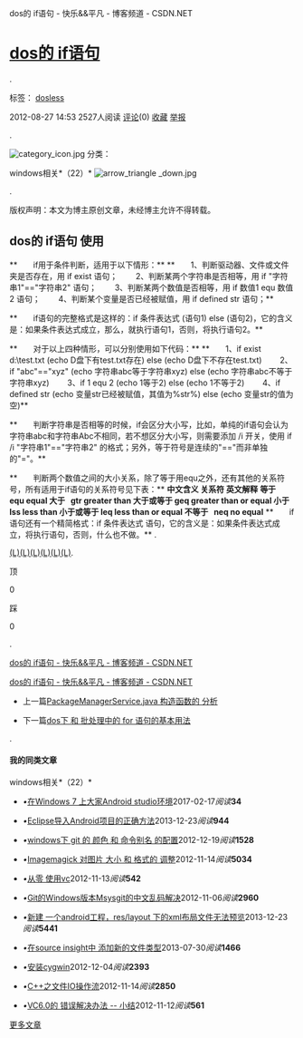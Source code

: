 dos的 if语句 - 快乐&&平凡 - 博客频道 - CSDN.NET

#   [dos的 if语句](http://blog.csdn.net/wh_19910525/article/details/7912123)

.

  标签： [dos](http://www.csdn.net/tag/dos)[less](http://www.csdn.net/tag/less)

 2012-08-27 14:53  2527人阅读    [评论](http://blog.csdn.net/wh_19910525/article/details/7912123#comments)(0)    [收藏](dos的%20if语句%20-%20快乐&&平凡%20-%20博客频道%20-%20CSDN.NET.md#)    [举报](http://blog.csdn.net/wh_19910525/article/details/7912123#report)

 .

 ![category_icon.jpg](../_resources/760c5ec8c68b26ded5d32a15a75b0d4b.jpg)  分类：

   windows相关*（22）*  ![arrow_triangle _down.jpg](../_resources/f4957b54c1e7e28871f863560acc9791.jpg)

 .

版权声明：本文为博主原创文章，未经博主允许不得转载。

## dos的 if语句 使用

**　　if用于条件判断，适用于以下情形：**
**　　1、判断驱动器、文件或文件夹是否存在，用 if exist 语句；
　　2、判断某两个字符串是否相等，用 if "字符串1"=="字符串2" 语句；
　　3、判断某两个数值是否相等，用 if 数值1 equ 数值2 语句；
　　4、判断某个变量是否已经被赋值，用 if defined str 语句；**

**　　if语句的完整格式是这样的：if 条件表达式 (语句1) else (语句2)，它的含义是：如果条件表达式成立，那么，就执行语句1，否则，将执行语句2。**

**　　对于以上四种情形，可以分别使用如下代码：**
**　　1、if exist d:\test.txt (echo D盘下有test.txt存在) else (echo D盘下不存在test.txt)
　　2、if "abc"=="xyz" (echo 字符串abc等于字符串xyz) else (echo 字符串abc不等于字符串xyz)
　　3、if 1 equ 2 (echo 1等于2) else (echo 1不等于2)
　　4、if defined str (echo 变量str已经被赋值，其值为%str%) else (echo 变量str的值为空)**

**　　判断字符串是否相等的时候，if会区分大小写，比如，单纯的if语句会认为字符串abc和字符串Abc不相同，若不想区分大小写，则需要添加 /i 开关，使用 if /i "字符串1"=="字符串2" 的格式；另外，等于符号是连续的"=="而非单独的"="。**

**　　判断两个数值之间的大小关系，除了等于用equ之外，还有其他的关系符号，所有适用于if语句的关系符号见下表：**
**中文含义 关系符 英文解释**
**等于   equ equal
大于   gtr greater than
大于或等于 geq greater than or equal
小于   lss less than
小于或等于 leq less than or equal
不等于   neq no equal**
**　　if语句还有一个精简格式：if 条件表达式 语句，它的含义是：如果条件表达式成立，将执行语句，否则，什么也不做。**
.

[(L)](http://blog.csdn.net/wh_19910525/article/details/7912123#)[(L)](http://blog.csdn.net/wh_19910525/article/details/7912123#)[(L)](http://blog.csdn.net/wh_19910525/article/details/7912123#)[(L)](http://blog.csdn.net/wh_19910525/article/details/7912123#)[(L)](http://blog.csdn.net/wh_19910525/article/details/7912123#)[(L)](http://blog.csdn.net/wh_19910525/article/details/7912123#).

顶

0

踩

0

 .

[dos的 if语句 - 快乐&&平凡 - 博客频道 - CSDN.NET](dos的%20if语句%20-%20快乐&&平凡%20-%20博客频道%20-%20CSDN.NET.md#)

 [dos的 if语句 - 快乐&&平凡 - 博客频道 - CSDN.NET](dos的%20if语句%20-%20快乐&&平凡%20-%20博客频道%20-%20CSDN.NET.md#)

- 上一篇[PackageManagerService.java 构造函数的 分析](http://blog.csdn.net/wh_19910525/article/details/7909877)

- 下一篇[dos下 和 批处理中的 for 语句的基本用法](http://blog.csdn.net/wh_19910525/article/details/7912440)

 .

#### 我的同类文章

   windows相关*（22）*

- *•*[在Windows 7 上大家Android studio环境](http://blog.csdn.net/wh_19910525/article/details/55509490)2017-02-17*阅读***34**

- *•*[Eclipse导入Android项目的正确方法](http://blog.csdn.net/wh_19910525/article/details/17501887)2013-12-23*阅读***944**

- *•*[windows下 git 的 颜色 和 命令别名 的配置](http://blog.csdn.net/wh_19910525/article/details/8317096)2012-12-19*阅读***1528**

- *•*[Imagemagick 对图片 大小 和 格式的 调整](http://blog.csdn.net/wh_19910525/article/details/8182938)2012-11-14*阅读***5034**

- *•*[从零 使用vc](http://blog.csdn.net/wh_19910525/article/details/8180931)2012-11-13*阅读***542**

- *•*[Git的Windows版本Msysgit的中文乱码解决](http://blog.csdn.net/wh_19910525/article/details/8155621)2012-11-06*阅读***2960**

- *•*[新建 一个android工程，res/layout 下的xml布局文件无法预览](http://blog.csdn.net/wh_19910525/article/details/17502749)2013-12-23*阅读***5441**

- *•*[在source insight中 添加新的文件类型](http://blog.csdn.net/wh_19910525/article/details/9626531)2013-07-30*阅读***1466**

- *•*[安装cygwin](http://blog.csdn.net/wh_19910525/article/details/8256159)2012-12-04*阅读***2393**

- *•*[C++之文件IO操作流](http://blog.csdn.net/wh_19910525/article/details/8181033)2012-11-14*阅读***2850**

- *•*[VC6.0的 错误解决办法 -- 小结](http://blog.csdn.net/wh_19910525/article/details/8176448)2012-11-12*阅读***561**

 [更多文章](http://blog.csdn.net/wh_19910525/article/category/1205665)